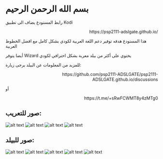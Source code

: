 # بسم الله الرحمن الرحيم
رابط المستودع يضاف الى تطبيق Kodi
<p align="right">
https://psp2111-adslgate.github.io/
</p>

هذا المستودع هدفه توفير دعم اللغة العربية لكودي بشكل كامل مع افضل الخطوط العربية

أيضا يتوفر Wizard يحتوي على أكثر من بيلد معربة بشكل احترافي لكودي

للمزيد من المعلومات عن البيلد يرجى زيارة:
<p align="right">
https://github.com/psp2111-ADSLGATE/psp2111-ADSLGATE.github.io/discussions
</p>

أو
<p align="right">
https://t.me/+sRwFCWMT8y4zMTg0
</p>

## صور للتعريب:

![alt text](https://i.imgur.com/snqELuC.png)
![alt text](https://i.imgur.com/rteid9R.png)
![alt text](https://i.imgur.com/o1Edv2G.png)
![alt text](https://i.imgur.com/KoK4asf.png)




## صور للبيلد:


![alt text](https://i.imgur.com/NqlQRIt.png)
![alt text](https://i.imgur.com/mHXlHk9.png)
![alt text](https://i.imgur.com/u1DXcbR.png)
![alt text](https://i.imgur.com/WDwRRKM.png)
![alt text](https://i.imgur.com/VD7tIBU.png)
